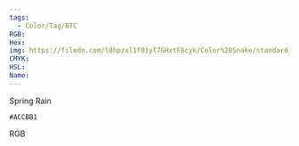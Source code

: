 ```yaml
---
tags:
  - Color/Tag/NTC
RGB:
Hex:
img: https://filedn.com/l0hpzxl1f01yT7GHxtF8cyk/Color%20Snake/standard_csv_to_svg/ACCBB1.svg
CMYK:
HSL:
Name:
---
```

Spring Rain
```palette
#ACCBB1
```
RGB
